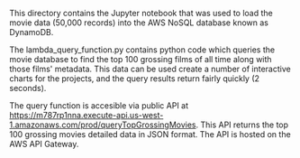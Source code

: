 This directory contains the Jupyter notebook that was used to load the movie data (50,000 records) into the AWS NoSQL database known as DynamoDB.  

The lambda_query_function.py contains python code which queries the movie database to find the top 100 grossing films of all time along with those films' metadata.  This data can be used create a number of interactive charts for the projects, and the query results return fairly quickly (2 seconds).

The query function is accesible via public API at https://m787rp1nna.execute-api.us-west-1.amazonaws.com/prod/queryTopGrossingMovies.  This API returns the top 100 grossing movies detailed data in JSON format. The API is hosted on the AWS API Gateway.